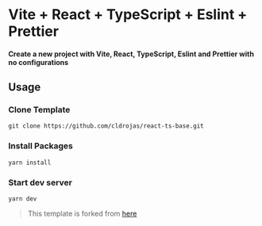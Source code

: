 # Vite + React + TypeScript + Eslint + Prettier

#### Create a new project with Vite, React, TypeScript, Eslint and Prettier with no configurations

## Usage

### Clone Template

```
git clone https://github.com/cldrojas/react-ts-base.git
```

### Install Packages

```
yarn install
```

### Start dev server

```
yarn dev
```

> This template is forked from [here](Danshert/vite-react-ts-eslint-prettier.git)
